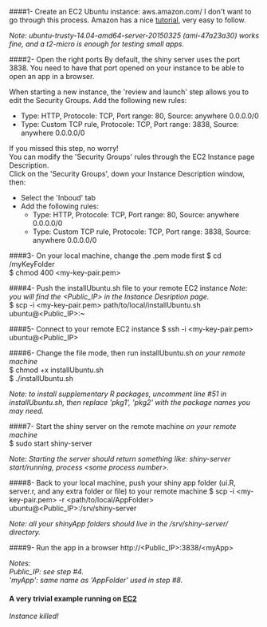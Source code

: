 ####1- Create an EC2 Ubuntu instance: aws.amazon.com/
I don't want to go through this process. Amazon has a nice [tutorial](http://docs.aws.amazon.com/AWSEC2/latest/UserGuide/EC2_GetStarted.html), very easy to follow.

_Note: ubuntu-trusty-14.04-amd64-server-20150325 (ami-47a23a30) works fine, and a t2-micro is enough for testing small apps._

####2- Open the right ports
By default, the shiny server uses the port 3838. You need to have that port opened on your instance to be able
to open an app in a browser.

When starting a new instance, the 'review and launch' step allows you to edit the Security Groups.
Add the following new rules:
- Type: HTTP, Protocole: TCP, Port range: 80, Source: anywhere 0.0.0.0/0
- Type: Custom TCP rule, Protocole: TCP, Port range: 3838, Source: anywhere 0.0.0.0/0

If you missed this step, no worry!  
You can modify the 'Security Groups' rules through the EC2 Instance page Description.  
Click on the 'Security Groups', down your Instance Description window, then:
- Select the 'Inboud' tab
- Add the following rules:
	- Type: HTTP, Protocole: TCP, Port range: 80, Source: anywhere 0.0.0.0/0
	- Type: Custom TCP rule, Protocole: TCP, Port range: 3838, Source: anywhere 0.0.0.0/0


####3- On your local machine, change the .pem mode first
$ cd /myKeyFolder  
$ chmod 400 \<my-key-pair.pem\>

####4- Push the installUbuntu.sh file to your remote EC2 instance
_Note: you will find the \<Public_IP\> in the Instance Desription page._  
$ scp -i \<my-key-pair.pem\> path/to/local/installUbuntu.sh ubuntu@\<Public_IP\>:~  

####5- Connect to your remote EC2 instance
$ ssh -i \<my-key-pair.pem\> ubuntu@\<Public_IP\>

####6- Change the file mode, then run installUbuntu.sh
_on your remote machine_  
$ chmod +x installUbuntu.sh  
$ ./installUbuntu.sh

_Note: to install supplementary R packages, uncomment line \#51 in installUbuntu.sh, then replace 'pkg1', 'pkg2' with the package names you may need._

####7- Start the shiny server on the remote machine
_on your remote machine_  
$ sudo start shiny-server  

_Note: Starting the server should return something like: shiny-server start/running, process \<some process number\>._

####8- Back to your local machine, push your shiny app folder (ui.R, server.r, and any extra folder or file) to your remote machine
$ scp -i \<my-key-pair.pem\> -r \<path/to/local/AppFolder\> ubuntu@\<Public_IP\>:/srv/shiny-server

_Note: all your shinyApp folders should live in the /srv/shiny-server/ directory._

####9- Run the app in a browser
http://\<Public_IP\>:3838/\<myApp\>

_Notes:_  
_Public\_IP: see step \#4._  
_'myApp': same name as 'AppFolder' used in step \#8._

#### A very trivial example running on [EC2](http://52.17.91.68:3838/basics/)
_Instance killed!_
